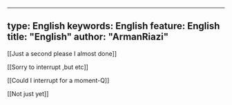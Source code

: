  ---

type:  English
keywords:  English
feature:  English
title: "English"
author: "ArmanRiazi"
---


 [[Just a second please I almost done]]
  
 [[Sorry to interrupt ,but etc]]

 [[Could I interrupt for a moment-Q]]

 [[Not just yet]]

 